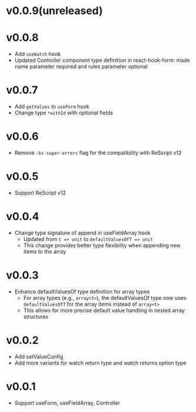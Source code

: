 # v0.0.9(unreleased)



# v0.0.8

- Add `useWatch` hook
- Updated Controller component type definition in react-hook-form: made name parameter required and rules parameter optional

# v0.0.7

- Add `getValues` to `useForm` hook
- Change type `*withId` with optional fields

# v0.0.6

- Remove `-bs-super-errors` flag for the compatibility with ReScript v12

# v0.0.5

- Support ReScript v12

# v0.0.4

- Change type signature of append in useFieldArray hook
  - Updated from `t => unit` to `defaultValuesOfT => unit`
  - This change provides better type flexibility when appending new items to the array

# v0.0.3

- Enhance defaultValuesOf type definition for array types
  - For array types (e.g., `array<t>`), the defaultValuesOf type now uses 
    `defaultValuesOfT` for the array items instead of `array<t>`
  - This allows for more precise default value handling in nested array structures

# v0.0.2

- Add setValueConfig
- Add more variants for watch return type and watch returns option type

# v0.0.1

- Support useForm, useFieldArray, Controller
